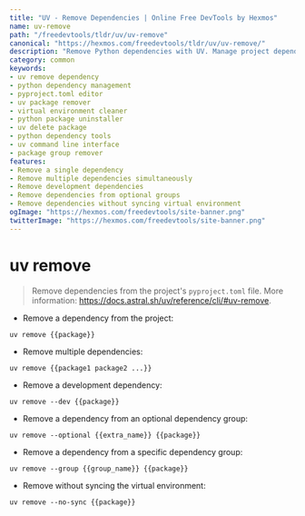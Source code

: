 ```yaml
---
title: "UV - Remove Dependencies | Online Free DevTools by Hexmos"
name: uv-remove
path: "/freedevtools/tldr/uv/uv-remove"
canonical: "https://hexmos.com/freedevtools/tldr/uv/uv-remove/"
description: "Remove Python dependencies with UV. Manage project dependencies in pyproject.toml, including development and optional groups. Free online tool, no registration required."
category: common
keywords:
- uv remove dependency
- python dependency management
- pyproject.toml editor
- uv package remover
- virtual environment cleaner
- python package uninstaller
- uv delete package
- python dependency tools
- uv command line interface
- package group remover
features:
- Remove a single dependency
- Remove multiple dependencies simultaneously
- Remove development dependencies
- Remove dependencies from optional groups
- Remove dependencies without syncing virtual environment
ogImage: "https://hexmos.com/freedevtools/site-banner.png"
twitterImage: "https://hexmos.com/freedevtools/site-banner.png"
---
```


# uv remove

> Remove dependencies from the project's `pyproject.toml` file.
> More information: <https://docs.astral.sh/uv/reference/cli/#uv-remove>.

- Remove a dependency from the project:

`uv remove {{package}}`

- Remove multiple dependencies:

`uv remove {{package1 package2 ...}}`

- Remove a development dependency:

`uv remove --dev {{package}}`

- Remove a dependency from an optional dependency group:

`uv remove --optional {{extra_name}} {{package}}`

- Remove a dependency from a specific dependency group:

`uv remove --group {{group_name}} {{package}}`

- Remove without syncing the virtual environment:

`uv remove --no-sync {{package}}`
